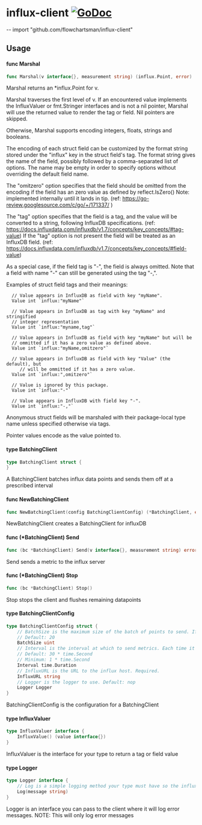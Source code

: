 # influx-client [![GoDoc](https://godoc.org/github.com/flowchartsman/influx-client?status.svg)](https://godoc.org/github.com/flowchartsman/influx-client)
--
    import "github.com/flowchartsman/influx-client"


## Usage

#### func  Marshal

```go
func Marshal(v interface{}, measurement string) (influx.Point, error)
```
Marshal returns an *influx.Point for v.

Marshal traverses the first level of v. If an encountered value implements the
InfluxValuer or fmt.Stringer interfaces and is not a nil pointer, Marshal will
use the returned value to render the tag or field. Nil pointers are skipped.

Otherwise, Marshal supports encoding integers, floats, strings and booleans.

The encoding of each struct field can be customized by the format string stored
under the "influx" key in the struct field's tag. The format string gives the
name of the field, possibly followed by a comma-separated list of options. The
name may be empty in order to specify options without overriding the default
field name.

The "omitzero" option specifies that the field should be omitted from the
encoding if the field has an zero value as defined by reflect.IsZero() Note:
implemented internally until it lands in tip. (ref:
https://go-review.googlesource.com/c/go/+/171337/ )

The "tag" option specifies that the field is a tag, and the value will be
converted to a string, following InfluxDB specifications. (ref:
https://docs.influxdata.com/influxdb/v1.7/concepts/key_concepts/#tag-value) If
the "tag" option is not present the field will be treated as an InfluxDB field.
(ref:
https://docs.influxdata.com/influxdb/v1.7/concepts/key_concepts/#field-value)

As a special case, if the field tag is "-", the field is always omitted. Note
that a field with name "-" can still be generated using the tag "-,".

Examples of struct field tags and their meanings:

      // Value appears in InfluxDB as field with key "myName".
      Value int `influx:"myName"`

      // Value appears in InfluxDB as tag with key "myName" and stringified
      // integer representation
      Value int `influx:"myname,tag"`

      // Value appears in InfluxDB as field with key "myName" but will be
      // ommitted if it has a zero value as defined above.
      Value int `influx:"myName,omitzero"`

      // Value appears in InfluxDB as field with key "Value" (the default), but
    	 // will be ommitted if it has a zero value.
      Value int `influx:",omitzero"`

      // Value is ignored by this package.
      Value int `influx:"-"`

      // Value appears in InfluxDB with field key "-".
      Value int `influx:"-,"`

Anonymous struct fields will be marshaled with their package-local type name
unless specified otherwise via tags.

Pointer values encode as the value pointed to.

#### type BatchingClient

```go
type BatchingClient struct {
}
```

A BatchingClient batches influx data points and sends them off at a prescribed
interval

#### func  NewBatchingClient

```go
func NewBatchingClient(config BatchingClientConfig) (*BatchingClient, error)
```
NewBatchingClient creates a BatchingClient for influxDB

#### func (*BatchingClient) Send

```go
func (bc *BatchingClient) Send(v interface{}, measurement string) error
```
Send sends a metric to the influx server

#### func (*BatchingClient) Stop

```go
func (bc *BatchingClient) Stop()
```
Stop stops the client and flushes remaining datapoints

#### type BatchingClientConfig

```go
type BatchingClientConfig struct {
	// BatchSize is the maximum size of the batch of points to send. If the buffer is full and another event is added it will flush. Conversely, batches of < BatchSize will be sent if the interval passes.
	// Default: 20
	BatchSize uint
	// Interval is the interval at which to send metrics. Each time it ticks, it will send every event in the buffer.
	// Default: 30 * time.Second
	// Minimum: 1 * time.Second
	Interval time.Duration
	// InfluxURL is the URL to the influx host. Required.
	InfluxURL string
	// Logger is the logger to use. Default: nop
	Logger Logger
}
```

BatchingClientConfig is the configuration for a BatchingClient

#### type InfluxValuer

```go
type InfluxValuer interface {
	InfluxValue() (value interface{})
}
```

InfluxValuer is the interface for your type to return a tag or field value

#### type Logger

```go
type Logger interface {
	// Log is a simple logging method your type must have so the influx client can asynchronously log errors
	Log(message string)
}
```

Logger is an interface you can pass to the client where it will log error
messages. NOTE: This will only log error messages
